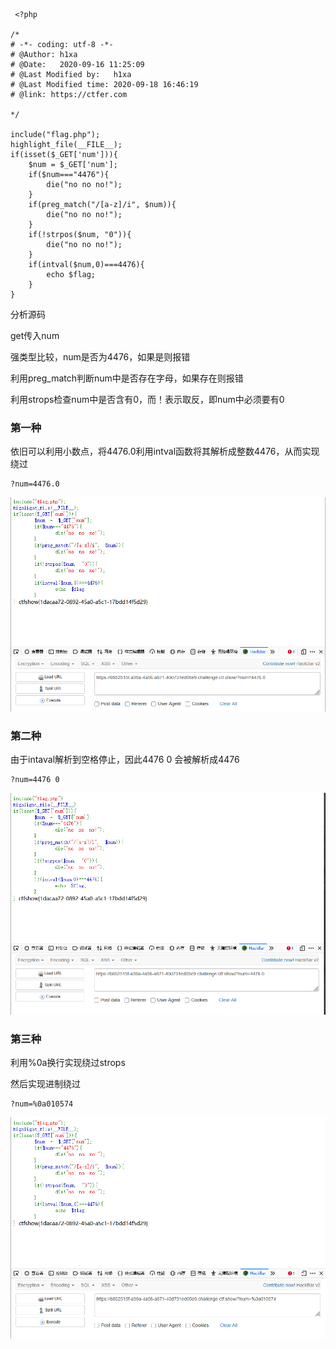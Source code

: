 ```
 <?php

/*
# -*- coding: utf-8 -*-
# @Author: h1xa
# @Date:   2020-09-16 11:25:09
# @Last Modified by:   h1xa
# @Last Modified time: 2020-09-18 16:46:19
# @link: https://ctfer.com

*/

include("flag.php");
highlight_file(__FILE__);
if(isset($_GET['num'])){
    $num = $_GET['num'];
    if($num==="4476"){
        die("no no no!");
    }
    if(preg_match("/[a-z]/i", $num)){
        die("no no no!");
    }
    if(!strpos($num, "0")){
        die("no no no!");
    }
    if(intval($num,0)===4476){
        echo $flag;
    }
} 
```

分析源码

get传入num

强类型比较，num是否为4476，如果是则报错

利用preg_match判断num中是否存在字母，如果存在则报错

利用strops检查num中是否含有0，而！表示取反，即num中必须要有0





### 第一种

依旧可以利用小数点，将4476.0利用intval函数将其解析成整数4476，从而实现绕过

```
?num=4476.0
```

![image-20250408134312676](./assets/image-20250408134312676.png)





### 第二种

由于intaval解析到空格停止，因此4476 0 会被解析成4476

```
?num=4476 0
```

![image-20250408134333045](./assets/image-20250408134333045.png)





### 第三种

利用%0a换行实现绕过strops

然后实现进制绕过

```
?num=%0a010574
```

![image-20250408134500400](./assets/image-20250408134500400.png)

